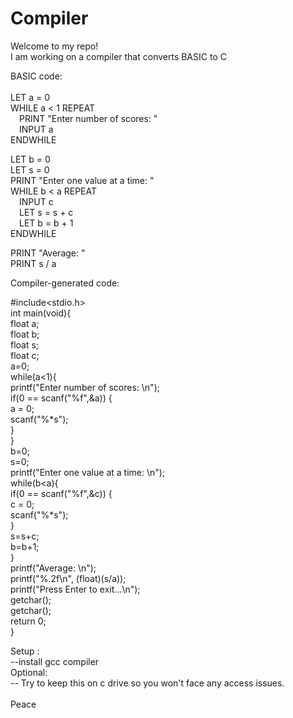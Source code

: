 # Compiler 
Welcome to my repo! <br>
I am working on a compiler that converts BASIC to C <br>

BASIC code:<br>
<br>
LET a = 0<br>
WHILE a < 1 REPEAT<br>
    &emsp;PRINT "Enter number of scores: "<br>
    &emsp;INPUT a<br>
ENDWHILE<br>

LET b = 0<br>
LET s = 0<br>
PRINT "Enter one value at a time: "<br>
WHILE b < a REPEAT<br>
    &emsp;INPUT c<br>
    &emsp;LET s = s + c<br>
    &emsp;LET b = b + 1<br>
ENDWHILE<br>

PRINT "Average: "<br>
PRINT s / a<br>

Compiler-generated code:<br>

#include<stdio.h><br>
int main(void){<br>
float a;<br>
float b;<br>
float s;<br>
float c;<br>
a=0;<br>
while(a<1){<br>
printf("Enter number of scores: \n");<br>
if(0 == scanf("%f",&a)) {<br>
a = 0;<br>
scanf("%*s");<br>
}<br>
}<br>
b=0;<br>
s=0;<br>
printf("Enter one value at a time: \n");<br>
while(b<a){<br>
if(0 == scanf("%f",&c)) {<br>
c = 0;<br>
scanf("%*s");<br>
}<br>
s=s+c;<br>
b=b+1;<br>
}<br>
printf("Average: \n");<br>
printf("%.2f\n", (float)(s/a));<br>
printf("Press Enter to exit...\n");<br>
getchar();<br>
getchar();<br>
return 0;<br>
}<br>


Setup : <br>
--install gcc compiler
<br>
Optional:<br>
-- Try to keep this on c drive so you won't face any access issues.
<br>
<br>
Peace
